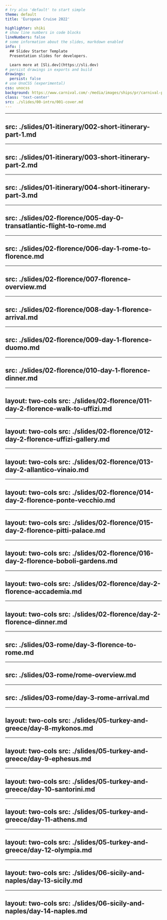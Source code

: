 ```yaml
---
# try also 'default' to start simple
theme: default
title: 'European Cruise 2022'

highlighter: shiki
# show line numbers in code blocks
lineNumbers: false
# some information about the slides, markdown enabled
info: |
  ## Slidev Starter Template
  Presentation slides for developers.

  Learn more at [Sli.dev](https://sli.dev)
# persist drawings in exports and build
drawings:
  persist: false
# use UnoCSS (experimental)
css: unocss
background: https://www.carnival.com/-/media/images/ships/pr/carnival-pride-1.jpg
class: 'text-center'
src: ./slides/00-intro/001-cover.md
---
```


---
src: ./slides/01-itinerary/002-short-itinerary-part-1.md
---

---
src: ./slides/01-itinerary/003-short-itinerary-part-2.md
---

---
src: ./slides/01-itinerary/004-short-itinerary-part-3.md
---

---
src: ./slides/02-florence/005-day-0-transatlantic-flight-to-rome.md
---

---
src: ./slides/02-florence/006-day-1-rome-to-florence.md
---

---
src: ./slides/02-florence/007-florence-overview.md
---

---
src: ./slides/02-florence/008-day-1-florence-arrival.md
---

---
src: ./slides/02-florence/009-day-1-florence-duomo.md
---

---
src: ./slides/02-florence/010-day-1-florence-dinner.md
---

---
layout: two-cols
src: ./slides/02-florence/011-day-2-florence-walk-to-uffizi.md
---

---
layout: two-cols
src: ./slides/02-florence/012-day-2-florence-uffizi-gallery.md
---

---
layout: two-cols
src: ./slides/02-florence/013-day-2-allantico-vinaio.md
---

---
layout: two-cols
src: ./slides/02-florence/014-day-2-florence-ponte-vecchio.md
---

---
layout: two-cols
src: ./slides/02-florence/015-day-2-florence-pitti-palace.md
---

---
layout: two-cols
src: ./slides/02-florence/016-day-2-florence-boboli-gardens.md
---

---
layout: two-cols
src: ./slides/02-florence/day-2-florence-accademia.md
---

---
layout: two-cols
src: ./slides/02-florence/day-2-florence-dinner.md
---

---
src: ./slides/03-rome/day-3-florence-to-rome.md
---

---
src: ./slides/03-rome/rome-overview.md
---

---
src: ./slides/03-rome/day-3-rome-arrival.md
---

---
layout: two-cols
src: ./slides/05-turkey-and-greece/day-8-mykonos.md
---

---
layout: two-cols
src: ./slides/05-turkey-and-greece/day-9-ephesus.md
---

---
layout: two-cols
src: ./slides/05-turkey-and-greece/day-10-santorini.md
---

---
layout: two-cols
src: ./slides/05-turkey-and-greece/day-11-athens.md
---

---
layout: two-cols
src: ./slides/05-turkey-and-greece/day-12-olympia.md
---

---
layout: two-cols
src: ./slides/06-sicily-and-naples/day-13-sicily.md
---

---
layout: two-cols
src: ./slides/06-sicily-and-naples/day-14-naples.md
---




